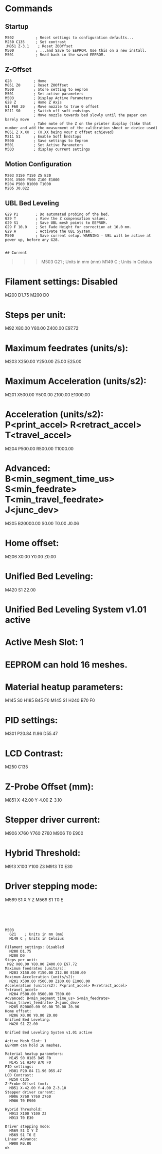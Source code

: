 # Commands

## Startup

```
M502          ; Reset settings to configuration defaults...
M250 C135     ; Set contrast
;M851 Z-3.1    ; Reset Z0Offset
M500          ; ...and Save to EEPROM. Use this on a new install.
M501          ; Read back in the saved EEPROM.
```

## Z-Offset

```
G28          ; Home
M851 Z0      ; Reset Z0Offset
M500         ; Store setting to eeprom
M501         ; Set active parameters
M503         ; Display Active Parameters
G28 Z        ; Home Z Axis
G1 F60 Z0    ; Move nozzle to true 0 offset
M211 S0      ; Switch off soft endstops
             ; Move nozzle towards bed slowly until the paper can barely move
             ; Take note of the Z on the printer display (take that number and add the measurment of the calibration sheet or device used)
M851 Z X.XX  ; (X.XX being your z offset achieved)
M211 S1      ; Enable Soft Endstops
M500         ; Save settings to Eeprom
M501         ; Set Active Parameters
M503         ; display current settings
```


## Motion Configuration

```
M203 X150 Y150 Z5 E20
M201 X500 Y500 Z100 E1000
M204 P500 R1000 T1000
M205 J0.022
```

## UBL Bed Leveling

```
G29 P1        ; Do automated probing of the bed.
G29 T         ; View the Z compensation values.
G29 S1        ; Save UBL mesh points to EEPROM.
G29 F 10.0    ; Set Fade Height for correction at 10.0 mm.
G29 A         ; Activate the UBL System.
M500          ; Save current setup. WARNING - UBL will be active at power up, before any G28.


## Current

```
>>>M503
G21    ; Units in mm (mm)
M149 C ; Units in Celsius

# Filament settings: Disabled
M200 D1.75
M200 D0

# Steps per unit:
M92 X80.00 Y80.00 Z400.00 E97.72

# Maximum feedrates (units/s):
M203 X250.00 Y250.00 Z5.00 E25.00

# Maximum Acceleration (units/s2):
M201 X500.00 Y500.00 Z100.00 E1000.00

# Acceleration (units/s2): P<print_accel> R<retract_accel> T<travel_accel>
M204 P500.00 R500.00 T1000.00

# Advanced: B<min_segment_time_us> S<min_feedrate> T<min_travel_feedrate> J<junc_dev>
M205 B20000.00 S0.00 T0.00 J0.06

# Home offset:
M206 X0.00 Y0.00 Z0.00

# Unified Bed Leveling:
M420 S1 Z2.00

# Unified Bed Leveling System v1.01 active
# Active Mesh Slot: 1
# EEPROM can hold 16 meshes.
# Material heatup parameters:
M145 S0 H185 B45 F0
M145 S1 H240 B70 F0

# PID settings:
M301 P20.84 I1.96 D55.47

# LCD Contrast:
M250 C135

# Z-Probe Offset (mm):
M851 X-42.00 Y-4.00 Z-3.10

# Stepper driver current:
M906 X760 Y760 Z760
M906 T0 E900

# Hybrid Threshold:
M913 X100 Y100 Z3
M913 T0 E30

# Driver stepping mode:
M569 S1 X Y Z
M569 S1 T0 E

```





M503
  G21    ; Units in mm (mm)
  M149 C ; Units in Celsius

Filament settings: Disabled
  M200 D1.75
  M200 D0
Steps per unit:
 M92 X80.00 Y80.00 Z400.00 E97.72
Maximum feedrates (units/s):
  M203 X150.00 Y150.00 Z12.00 E100.00
Maximum Acceleration (units/s2):
  M201 X500.00 Y500.00 Z100.00 E1000.00
Acceleration (units/s2): P<print_accel> R<retract_accel> T<travel_accel>
  M204 P500.00 R500.00 T500.00
Advanced: B<min_segment_time_us> S<min_feedrate> T<min_travel_feedrate> J<junc_dev>
  M205 B20000.00 S0.00 T0.00 J0.06
Home offset:
  M206 X0.00 Y0.00 Z0.00
Unified Bed Leveling:
  M420 S1 Z2.00

Unified Bed Leveling System v1.01 active

Active Mesh Slot: 1
EEPROM can hold 16 meshes.

Material heatup parameters:
  M145 S0 H185 B45 F0
  M145 S1 H240 B70 F0
PID settings:
  M301 P20.84 I1.96 D55.47
LCD Contrast:
  M250 C135
Z-Probe Offset (mm):
  M851 X-42.00 Y-4.00 Z-3.10
Stepper driver current:
  M906 X760 Y760 Z760
  M906 T0 E900

Hybrid Threshold:
  M913 X100 Y100 Z3
  M913 T0 E30

Driver stepping mode:
  M569 S1 X Y Z
  M569 S1 T0 E
Linear Advance:
  M900 K0.80
ok